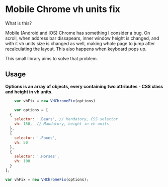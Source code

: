 # Mobile Chrome vh units fix

What is this?

Mobile (Android and iOS) Chrome has something I consider a bug. On scroll, when address bar dissapears, inner window height is changed, and with it vh units size is changed as well, making whole page to jump after recalculating the layout. This also happens when keyboard pops up.

This small library aims to solve that problem.

## Usage

**Options is an array of objects, every containing two attributes - CSS class and height in vh units.**

```javascript
    var vhFix = new VHChromeFix(options)

    var options = [
  {
    selector: '.Bears', // Mandatory, CSS selector
    vh: 150,  // Mandatory, height in vh units
  },
  {
    selector: '.Foxes',
    vh: 50
  },
  {
    selector: '.Horses',
    vh: 100
  }
];

var vhFix = new VHChromeFix(options);
```